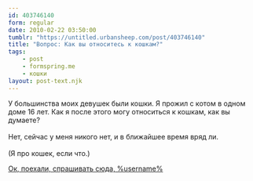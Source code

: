 ```yaml
---
id: 403746140
form: regular
date: 2010-02-22 03:50:00
tumblr: "https://untitled.urbansheep.com/post/403746140"
title: "Вопрос: Как вы относитесь к кошкам?"
tags:
    - post
    - formspring.me
    - кошки
layout: post-text.njk
---
```


<p class="formspringmeAnswer">У большинства моих девушек были кошки. Я прожил с котом в одном доме 16 лет. Как я после этого могу относиться к кошкам, как вы думаете?<br/><br/>
Нет, сейчас у меня никого нет, и в ближайшее время вряд ли.<br/><br/>
(Я про кошек, если что.)</p>

<p class="formspringmeFooter">
    <a href="http://formspring.me/urbansheep">Ок, поехали, спрашивать сюда, %username%</a>
</p>

